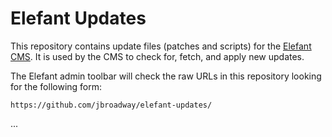 # Elefant Updates

This repository contains update files (patches and scripts) for the
[Elefant CMS](http://www.elefantcms.com/). It is used by the CMS to
check for, fetch, and apply new updates.

The Elefant admin toolbar will check the raw URLs in this repository
looking for the following form:

	https://github.com/jbroadway/elefant-updates/

...